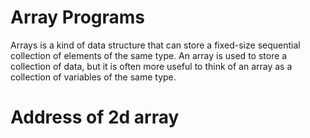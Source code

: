 # Array Programs

Arrays is a kind of data structure that can store a fixed-size sequential collection of elements of the same type.
An array is used to store a collection of data, but it is often more useful to think of an array as a collection of variables of the same type.

# Address of 2d array

